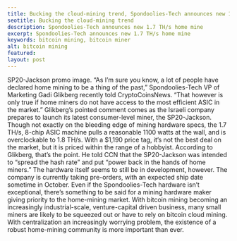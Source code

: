```yaml
---
title: Bucking the cloud-mining trend, Spondoolies-Tech announces new 1.7 TH/s home mine
seotitle: Bucking the cloud-mining trend
description: Spondoolies-Tech announces new 1.7 TH/s home mine
excerpt: Spondoolies-Tech announces new 1.7 TH/s home mine
keywords: bitcoin mining, bitcoin miner
alt: bitcoin mining
featured: 
layout: post
---
```


SP20-Jackson promo image.
“As I’m sure you know, a lot of people have declared home mining to be a thing of the past,” Spondoolies-Tech VP of Marketing Gadi Glikberg recently told CryptoCoinsNews. “That however is only true if home miners do not have access to the most efficient ASIC in the market.”
Glikberg’s pointed comment comes as the Israeli company prepares to launch its latest consumer-level miner, the SP20-Jackson. Though not exactly on the bleeding edge of mining hardware specs, the 1.7 TH/s, 8-chip ASIC machine pulls a reasonable 1100 watts at the wall, and is overclockable to 1.8 TH/s.
With a $1,190 price tag, it’s not the best deal on the market, but it is priced within the range of a hobbyist. According to Glikberg, that’s the point. He told CCN that the SP20-Jackson was intended to “spread the hash rate” and put “power back in the hands of home miners.”
The hardware itself seems to still be in development, however. The company is currently taking pre-orders, with an expected ship date sometime in October.
Even if the Spondoolies-Tech hardware isn’t exceptional, there’s something to be said for a mining hardware maker giving priority to the home-mining market. With bitcoin mining becoming an increasingly industrial-scale, venture-capital driven business, many small miners are likely to be squeezed out or have to rely on bitcoin cloud mining. With centralization an increasingly worrying problem, the existence of a robust home-mining community is more important than ever.
